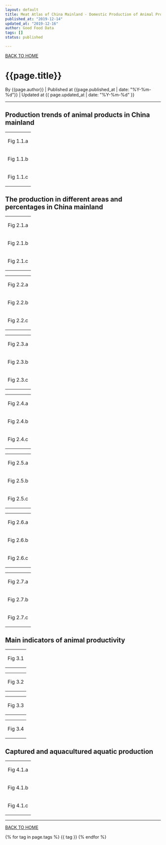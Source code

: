 ```yaml
---
layout: default
title: Meat Atlas of China Mainland - Domestic Production of Animal Products
published_at: "2019-12-14"
updated_at: "2019-12-16"
author: Good Food Data
tags: []
status: published

---
```



[BACK TO HOME](https://meatatlas.github.io)


# {{page.title}}
By {{page.author}} | 
Published at {{page.published_at | date: "%Y-%m-%d"}} | 
Updated at {{ page.updated_at | date: "%Y-%m-%d" }}

---

## Production trends of animal products in China mainland 

<table>
    <tr>
        <td style="text-align: center;">
            <img src="https://raw.githubusercontent.com/tane-rs/meat_atlas/gh-pages/results/CN_AnimalProduction/img/01-Outputs of Animal Produced Food in China (mainland)-line.png" alt=""/>
            <p>Fig 1.1.a</p>
        </td>
    </tr>
    <tr>
        <td style="text-align: center;">
            <img src="https://raw.githubusercontent.com/tane-rs/meat_atlas/gh-pages/results/CN_AnimalProduction/img/01-Outputs of Animal Produced Food in China (mainland)-bar.png" alt=""/>
            <p>Fig 1.1.b</p>
        </td>
    </tr>
    <tr>
        <td style="text-align: center;">
            <img src="https://raw.githubusercontent.com/tane-rs/meat_atlas/gh-pages/results/CN_AnimalProduction/img/01-Percentages (%) of Outputs of Animal Produced Food in China (mainland).png" alt=""/>
            <p>Fig 1.1.c</p>
        </td>
    </tr>
</table>

##  The production in different areas and percentages in China mainland 

<table>
    <tr>
        <td style="text-align: center;">
            <img src="https://raw.githubusercontent.com/tane-rs/meat_atlas/gh-pages/results/CN_AnimalProduction/map/02-Pigmeat Production in 2016 (Million Tonnes).png" alt=""/>
            <p>Fig 2.1.a</p>
        </td>
    </tr>
    <tr>
        <td style="text-align: center;">
            <img src="https://raw.githubusercontent.com/tane-rs/meat_atlas/gh-pages/results/CN_AnimalProduction/img/02-Pigmeat Production in Different Areas in 2016.png" alt=""/>
            <p>Fig 2.1.b</p>
        </td>
    </tr>
    <tr>
        <td style="text-align: center;">
            <img src="https://raw.githubusercontent.com/tane-rs/meat_atlas/gh-pages/results/CN_AnimalProduction/img/02-Areas' Pigmeat Production as Percentages of the Nation in 2016-pie.png" alt=""/>
            <p>Fig 2.1.c</p>
        </td>
    </tr>
</table>

<table>
    <tr>
        <td style="text-align: center;">
            <img src="https://raw.githubusercontent.com/tane-rs/meat_atlas/gh-pages/results/CN_AnimalProduction/map/02-Bovine Meat Production in 2016 (Million Tonnes).png" alt=""/>
            <p>Fig 2.2.a</p>
        </td>
    </tr>
    <tr>
        <td style="text-align: center;">
            <img src="https://raw.githubusercontent.com/tane-rs/meat_atlas/gh-pages/results/CN_AnimalProduction/img/02-Bovine Meat Production in Different Areas in 2016.png" alt=""/>
            <p>Fig 2.2.b</p>
        </td>
    </tr>
    <tr>
        <td style="text-align: center;">
            <img src="https://raw.githubusercontent.com/tane-rs/meat_atlas/gh-pages/results/CN_AnimalProduction/img/02-Areas' Bovine Meat Production as Percentages of the Nation in 2016-pie.png" alt=""/>
            <p>Fig 2.2.c</p>
        </td>
    </tr>
</table>

<table>
    <tr>
        <td style="text-align: center;">
            <img src="https://raw.githubusercontent.com/tane-rs/meat_atlas/gh-pages/results/CN_AnimalProduction/map/02-Mutton & Goat Meat Production in 2016 (Million Tonnes).png" alt=""/>
            <p>Fig 2.3.a</p>
        </td>
    </tr>
    <tr>
        <td style="text-align: center;">
            <img src="https://raw.githubusercontent.com/tane-rs/meat_atlas/gh-pages/results/CN_AnimalProduction/img/02-Mutton & Goat Meat Production in Different Areas in 2016.png" alt=""/>
            <p>Fig 2.3.b</p>
        </td>
    </tr>
    <tr>
        <td style="text-align: center;">
            <img src="https://raw.githubusercontent.com/tane-rs/meat_atlas/gh-pages/results/CN_AnimalProduction/img/02-Areas' Mutton & Goat Meat Production as Percentages of the Nation in 2016-pie.png" alt=""/>
            <p>Fig 2.3.c</p>
        </td>
    </tr>
</table>

<table>
    <tr>
        <td style="text-align: center;">
            <img src="https://raw.githubusercontent.com/tane-rs/meat_atlas/gh-pages/results/CN_AnimalProduction/map/02-Poultry Meat Production in 2016 (Million Tonnes).png" alt=""/>
            <p>Fig 2.4.a</p>
        </td>
    </tr>
    <tr>
        <td style="text-align: center;">
            <img src="https://raw.githubusercontent.com/tane-rs/meat_atlas/gh-pages/results/CN_AnimalProduction/img/02-Poultry Meat Production in Different Areas in 2016.png" alt=""/>
            <p>Fig 2.4.b</p>
        </td>
    </tr>
    <tr>
        <td style="text-align: center;">
            <img src="https://raw.githubusercontent.com/tane-rs/meat_atlas/gh-pages/results/CN_AnimalProduction/img/02-Areas' Poultry Meat Production as Percentages of the Nation in 2016-pie.png" alt=""/>
            <p>Fig 2.4.c</p>
        </td>
    </tr>
</table>

<table>
    <tr>
        <td style="text-align: center;">
            <img src="https://raw.githubusercontent.com/tane-rs/meat_atlas/gh-pages/results/CN_AnimalProduction/map/02-Aquatic Animals Production in 2016 (Million Tonnes).png" alt=""/>
            <p>Fig 2.5.a</p>
        </td>
    </tr>
    <tr>
        <td style="text-align: center;">
            <img src="https://raw.githubusercontent.com/tane-rs/meat_atlas/gh-pages/results/CN_AnimalProduction/img/02-Aquatic Animals Production in Different Areas in 2016.png" alt=""/>
            <p>Fig 2.5.b</p>
        </td>
    </tr>
    <tr>
        <td style="text-align: center;">
            <img src="https://raw.githubusercontent.com/tane-rs/meat_atlas/gh-pages/results/CN_AnimalProduction/img/02-Areas' Aquatic Animals Production as Percentages of the Nation in 2016-pie.png" alt=""/>
            <p>Fig 2.5.c</p>
        </td>
    </tr>
</table>

<table>
    <tr>
        <td style="text-align: center;">
            <img src="https://raw.githubusercontent.com/tane-rs/meat_atlas/gh-pages/results/CN_AnimalProduction/map/02-Eggs Production in 2016 (Million Tonnes).png" alt=""/>
            <p>Fig 2.6.a</p>
        </td>
    </tr>
    <tr>
        <td style="text-align: center;">
            <img src="https://raw.githubusercontent.com/tane-rs/meat_atlas/gh-pages/results/CN_AnimalProduction/img/02-Eggs Production in Different Areas in 2016.png" alt=""/>
            <p>Fig 2.6.b</p>
        </td>
    </tr>
    <tr>
        <td style="text-align: center;">
            <img src="https://raw.githubusercontent.com/tane-rs/meat_atlas/gh-pages/results/CN_AnimalProduction/img/02-Areas' Eggs Production as Percentages of the Nation in 2016-pie.png" alt=""/>
            <p>Fig 2.6.c</p>
        </td>
    </tr>
</table>

<table>
    <tr>
        <td style="text-align: center;">
            <img src="https://raw.githubusercontent.com/tane-rs/meat_atlas/gh-pages/results/CN_AnimalProduction/map/02-Milk Production in 2016 (Million Tonnes).png" alt=""/>
            <p>Fig 2.7.a</p>
        </td>
    </tr>
    <tr>
        <td style="text-align: center;">
            <img src="https://raw.githubusercontent.com/tane-rs/meat_atlas/gh-pages/results/CN_AnimalProduction/img/02-Milk Production in Different Areas in 2016.png" alt=""/>
            <p>Fig 2.7.b</p>
        </td>
    </tr>
    <tr>
        <td style="text-align: center;">
            <img src="https://raw.githubusercontent.com/tane-rs/meat_atlas/gh-pages/results/CN_AnimalProduction/img/02-Areas' Milk Production as Percentages of the Nation in 2016-pie.png" alt=""/>
            <p>Fig 2.7.c</p>
        </td>
    </tr>
</table>


##  Main indicators of animal productivity

<table>
    <tr>
        <td style="text-align: center;">
            <img src="https://raw.githubusercontent.com/tane-rs/meat_atlas/gh-pages/results/CN_AnimalProduction/img/03-Main Indicators of Pig Productivity.png" alt=""/>
            <p>Fig 3.1</p>
        </td>
    </tr>
</table>

<table>
    <tr>
        <td style="text-align: center;">
            <img src="https://raw.githubusercontent.com/tane-rs/meat_atlas/gh-pages/results/CN_AnimalProduction/img/03-Main Indicators of Cattle Productivity.png" alt=""/>
            <p>Fig 3.2</p>
        </td>
    </tr>
</table>

<table>
    <tr>
        <td style="text-align: center;">
            <img src="https://raw.githubusercontent.com/tane-rs/meat_atlas/gh-pages/results/CN_AnimalProduction/img/03-Main Indicators of Goat & Sheep Productivity.png" alt=""/>
            <p>Fig 3.3</p>
        </td>
    </tr>
</table>

<table>
    <tr>
        <td style="text-align: center;">
            <img src="https://raw.githubusercontent.com/tane-rs/meat_atlas/gh-pages/results/CN_AnimalProduction/img/03-Main Indicators of Birds Productivity.png" alt=""/>
            <p>Fig 3.4</p>
        </td>
    </tr>
</table>


## Captured and aquacultured aquatic production

<table>
    <tr>
        <td style="text-align: center;">
            <img src="https://raw.githubusercontent.com/tane-rs/meat_atlas/gh-pages/results/CN_AnimalProduction/img/04-Captured and Aquacultured Aquatic in China, mainland-line.png" alt=""/>
            <p>Fig 4.1.a</p>
        </td>
    </tr>
    <tr>
        <td style="text-align: center;">
            <img src="https://raw.githubusercontent.com/tane-rs/meat_atlas/gh-pages/results/CN_AnimalProduction/img/04-Captured and Aquacultured Aquatic in China, mainland-bar.png" alt=""/>
            <p>Fig 4.1.b</p>
        </td>
    </tr>
    <tr>
        <td style="text-align: center;">
            <img src="https://raw.githubusercontent.com/tane-rs/meat_atlas/gh-pages/results/CN_AnimalProduction/img/04-Percentages (%) of Captured and Aquacultured Aquatic in China (mainland).png" alt=""/>
            <p>Fig 4.1.c</p>
        </td>
    </tr>
</table>

---


[BACK TO HOME](https://tane-rs.github.io/meat_atlas/)


{% for tag in page.tags %}
  {{ tag }}
{% endfor %}
